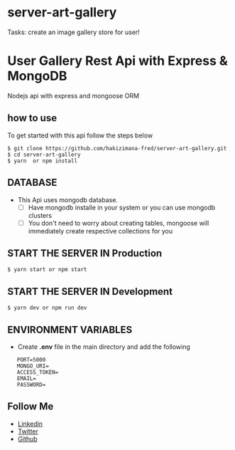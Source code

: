 # server-art-gallery

Tasks:  create an image gallery store for user!
# User Gallery Rest Api with Express & MongoDB

Nodejs api with express and mongoose ORM

## how to use

To get started with this api follow the steps below

```shell
$ git clone https://github.com/hakizimana-fred/server-art-gallery.git
$ cd server-art-gallery
$ yarn  or npm install
```

## DATABASE

- This Api uses mongodb database.
  - [ ] Have mongodb installe in your system or you can use mongodb clusters
  - [ ] You don't need to worry about creating tables, mongoose will immediately create respective collections for you

## START THE SERVER IN Production

```shell
$ yarn start or npm start

```


## START THE SERVER IN Development

```shell
$ yarn dev or npm run dev

```

## ENVIRONMENT VARIABLES

- Create **.env** file in the main directory and add the following

```shell
   PORT=5000
   MONGO_URI=
   ACCESS_TOKEN=
   EMAIL=
   PASSWORD=
```

## Follow Me

- [Linkedin](https://www.linkedin.com/in/hakifred/)
- [Twitter](https://twitter.com/hakifred201)
- [Github](https://github.com/hakizimana-fred)

